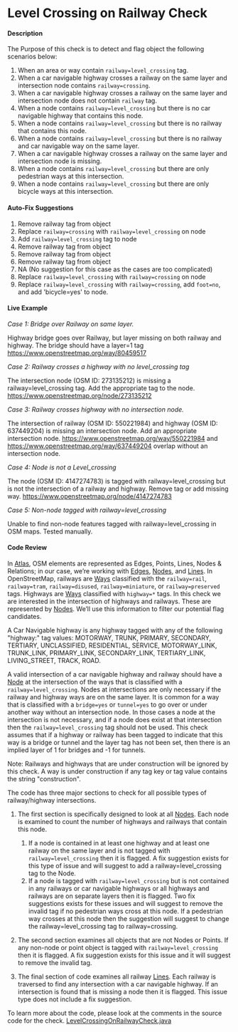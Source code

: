 # Level Crossing on Railway Check

#### Description

The Purpose of this check is to detect and flag object the following scenarios below:

1. When an area or way contain `railway=level_crossing` tag.
2. When a car navigable highway crosses a railway on the same layer and intersection node contains `railway=crossing`.
3. When a car navigable highway crosses a railway on the same layer and intersection node does not contain `railway` tag.
4. When a node contains `railway=level_crossing` but there is no car navigable highway that contains this node.
5. When a node contains `railway=level_crossing` but there is no railway that contains this node.
6. When a node contains `railway=level_crossing` but there is no railway and car navigable way on the same layer.
7. When a car navigable highway crosses a railway on the same layer and intersection node is missing.
8. When a node contains `railway=level_crossing` but there are only pedestrian ways at this intersection.
9. When a node contains `railway=level_crossing` but there are only bicycle ways at this intersection.

#### Auto-Fix Suggestions

1. Remove railway tag from object
2. Replace `railway=crossing` with `railway=level_crossing` on node
3. Add `railway=level_crossing` tag to node
4. Remove railway tag from object
5. Remove railway tag from object
6. Remove railway tag from object
7. NA (No suggestion for this case as the cases are too complicated)
8. Replace `railway=level_crossing` with `railway=crossing` on node
9. Replace `railway=level_crossing` with `railway=crossing`, add `foot=no`, and add 'bicycle=yes' to node.

#### Live Example

*Case 1: Bridge over Railway on same layer.*

Highway bridge goes over Railway, but layer missing on both railway and highway. The bridge should have a layer=1 tag
https://www.openstreetmap.org/way/80459517

*Case 2: Railway crosses a highway with no level_crossing tag*

The intersection node (OSM ID: 273135212) is missing a railway=level_crossing tag. Add the appropriate tag to the node.
https://www.openstreetmap.org/node/273135212

*Case 3: Railway crosses highway with no intersection node.*

The intersection of railway (OSM ID: 550221984) and highway (OSM ID: 637449204) is missing an intersection node. Add an appropriate intersection node.
https://www.openstreetmap.org/way/550221984 and https://www.openstreetmap.org/way/637449204 overlap without an intersection node.

*Case 4: Node is not a Level_crossing*

The node (OSM ID: 4147274783) is tagged with railway=level_crossing but is not the intersection of a railway and highway. Remove tag or add missing way.
https://www.openstreetmap.org/node/4147274783

*Case 5: Non-node tagged with railway=level_crossing*

Unable to find non-node features tagged with railway=level_crossing in OSM maps. Tested manually.

#### Code Review

In [Atlas](https://github.com/osmlab/atlas), OSM elements are represented as Edges, Points, Lines,
Nodes & Relations; in our case, we’re working with
[Edges](https://github.com/osmlab/atlas/blob/dev/src/main/java/org/openstreetmap/atlas/geography/atlas/items/Edge.java),
[Nodes](https://github.com/osmlab/atlas/blob/dev/src/main/java/org/openstreetmap/atlas/geography/atlas/items/Node.java), and
[Lines](https://github.com/osmlab/atlas/blob/dev/src/main/java/org/openstreetmap/atlas/geography/atlas/items/Line.java).
In OpenStreetMap, railways are [Ways](https://wiki.openstreetmap.org/wiki/Way) classified with
the `railway=rail`, `railway=tram`, `railway=disused`, `railway=miniature`, or `railway=preserved` tags. Highways are
[Ways](https://wiki.openstreetmap.org/wiki/Way) classified with `highway=*` tags. In this check we are interested in
the intersection of highways and railways. These are represented by [Nodes](https://wiki.openstreetmap.org/wiki/Node).
We’ll use this information to filter our potential flag candidates.

A Car Navigable highway is any highway tagged with any of the following "highway:" tag values: MOTORWAY, TRUNK,
PRIMARY, SECONDARY, TERTIARY, UNCLASSIFIED, RESIDENTIAL, SERVICE, MOTORWAY_LINK, TRUNK_LINK, PRIMARY_LINK,
SECONDARY_LINK, TERTIARY_LINK, LIVING_STREET, TRACK, ROAD.

A valid intersection of a car navigable highway and railway should have a [Node](https://wiki.openstreetmap.org/wiki/Node)
at the intersection of the ways that is classified with a `railway=level_crossing`. Nodes at intersections are only
necessary if the railway and highway ways are on the same layer. It is common for a way that is classified with a
`bridge=yes` or `tunnel=yes` to go over or under another way without an intersection node. In those cases a node at the
intersection is not necessary, and if a node does exist at that intersection then the `railway=level_crossing` tag
should not be used. This check assumes that if a highway or railway has been tagged to indicate that this way is a
bridge or tunnel and the layer tag has not been set, then there is an implied layer of 1 for bridges and -1 for
tunnels.

Note: Railways and highways that are under construction will be ignored by this check. A way is under construction if
any tag key or tag value contains the string "construction".

The code has three major sections to check for all possible types of railway/highway intersections.

1. The first section is specifically designed to look at all [Nodes](https://wiki.openstreetmap.org/wiki/Node). Each
node is examined to count the number of highways and railways that contain this node.
    1. If a node is contained in at least one highway and at least one railway on the same layer and is not tagged
    with `railway=level_crossing` then it is flagged. A fix suggestion exists for this type of issue and will suggest
    to add a railway=level_crossing tag to the Node.
    1. If a node is tagged with `railway=level_crossing` but is not contained in any railways or car navigable highways
or all highways and railways are on separate layers then it is flagged. Two fix suggestions exists for these issues and
will suggest to remove the invalid tag if no pedestrian ways cross at this node. If a pedestrian way crosses at this
node then the suggestion will suggest to change the railway=level_crossing tag to railway=crossing.

2. The second section examines all objects that are not Nodes or Points. If any non-node or point object is tagged
with `railway=level_crossing` then it is flagged. A fix suggestion exists for this issue and it will suggest to remove
the invalid tag.

3. The final section of code examines all railway [Lines](https://github.com/osmlab/atlas/blob/dev/src/main/java/org/openstreetmap/atlas/geography/atlas/items/Line.java).
Each railway is traversed to find any intersection with a car navigable highway. If an intersection is found that is
missing a node then it is flagged. This issue type does not include a fix suggestion.

To learn more about the code, please look at the comments in the source code for the check.
[LevelCrossingOnRailwayCheck.java](../../src/main/java/org/openstreetmap/atlas/checks/validation/intersections/LevelCrossingOnRailwayCheck.java)
